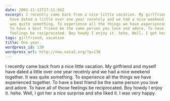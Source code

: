 ```yaml
---
date: 2001-11-12T17:11:56Z
excerpt: I recently came back from a nice little vacation. My girlfriend and myself
  have dated a little over one year recetnly and we had a nice weekend together. It
  was quite something. To experience all the things we have experienced together.
  To have a best friend be the same person you love and adore. To have all of those
  feelings be reciprocated. Boy howdy I enjoy it. hehe. Well, I got her a nice sur...
tags: girlfriend, vacation
title: One year.
wordpress_id: 130
wordpress_url: http://new.nata2.org/?p=130
---
```


I recently came back from a nice little vacation. My girlfriend and myself have dated a little over one year recetnly and we had a nice weekend together. It was quite something. To experience all the things we have experienced together. To have a best friend be the same person you love and adore. To have all of those feelings be reciprocated. Boy howdy I enjoy it. hehe. Well, I got her a nice surprise and she liked it. I was very happy. 
